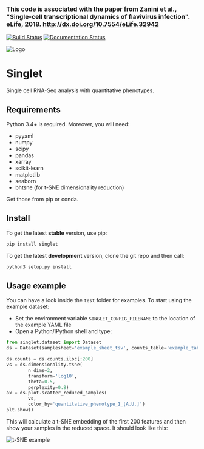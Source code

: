 
### This code is associated with the paper from Zanini et al., "Single-cell transcriptional dynamics of flavivirus infection". eLife, 2018. http://dx.doi.org/10.7554/eLife.32942



[![Build Status](https://travis-ci.org/iosonofabio/singlet.svg?branch=master)](https://travis-ci.org/iosonofabio/singlet)
[![Documentation Status](https://readthedocs.org/projects/singlet/badge/?version=master)](http://singlet.readthedocs.io)

![Logo](docs/_static/logo.png)
# Singlet
Single cell RNA-Seq analysis with quantitative phenotypes.

## Requirements
Python 3.4+ is required. Moreover, you will need:
- pyyaml
- numpy
- scipy
- pandas
- xarray
- scikit-learn
- matplotlib
- seaborn
- bhtsne (for t-SNE dimensionality reduction)

Get those from pip or conda.

## Install
To get the latest **stable** version, use pip:
```bash
pip install singlet
```

To get the latest **development** version, clone the git repo and then call:
```bash
python3 setup.py install
```

## Usage example
You can have a look inside the `test` folder for examples. To start using the example dataset:
- Set the environment variable `SINGLET_CONFIG_FILENAME` to the location of the example YAML file
- Open a Python/IPython shell and type:

```python
from singlet.dataset import Dataset
ds = Dataset(samplesheet='example_sheet_tsv', counts_table='example_table_tsv')

ds.counts = ds.counts.iloc[:200]
vs = ds.dimensionality.tsne(
        n_dims=2,
        transform='log10',
        theta=0.5,
        perplexity=0.8)
ax = ds.plot.scatter_reduced_samples(
        vs,
        color_by='quantitative_phenotype_1_[A.U.]')
plt.show()
```

This will calculate a t-SNE embedding of the first 200 features and then show your samples in the reduced space. It should look like this:

![t-SNE example](docs/_static/example_tsne.png)

